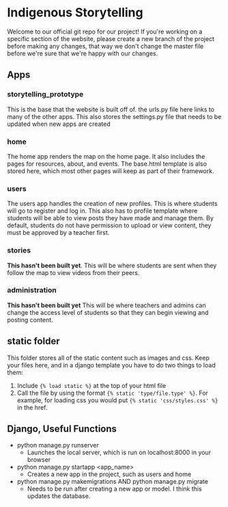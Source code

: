 # Indigenous Storytelling
Welcome to our official git repo for our project! If you're working on a specific section of the website, please create a new branch of the project before making any changes, that way we don't change the master file before we're sure that we're happy with our changes. 
 
 ## Apps
 
 ### storytelling_prototype
 This is the base that the website is built off of. the urls.py file here links to many of the other apps. This also stores the settings.py file that needs to be updated when new apps are created
 
 ### home
 The home app renders the map on the home page. It also includes the pages for resources, about, and events. The base.html template is also stored here, which most other pages will keep as part of their framework.
 
 ### users
 The users app handles the creation of new profiles. This is where students will go to register and log in. This also has to profile template where students will be able to view posts they have made and manage them. By default, students do not have permission to upload or view content, they must be approved by a teacher first.
 
 ### stories
 **This hasn't been built yet**. This will be where students are sent when they follow the map to view videos from their peers. 
 
 ### administration
 **This hasn't been built yet** This will be where teachers and admins can change the access level of students so that they can begin viewing and posting content. 

 ## static folder
 This folder stores all of the static content such as images and css. Keep your files here, and in a django template you have to do two things to load them:
 1. Include `{% load static %}` at the top of your html file
 2. Call the file by using the format `{% static 'type/file.type' %}`. For example, for loading css you would put `{% static 'css/styles.css' %}` in the href.
 
 
 ## Django, Useful Functions
 - python manage.py runserver
   - Launches the local server, which is run on localhost:8000 in your browser
 - python manage.py startapp <app_name> 
   - Creates a new app in the project, such as users and home
 - python manage.py makemigrations AND python manage.py migrate
   - Needs to be run after creating a new app or model. I think this updates the database. 

